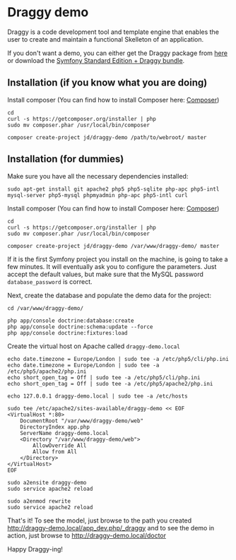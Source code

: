 Draggy demo
===========

Draggy is a code development tool and template engine that enables the user to create and maintain a functional
Skelleton of an application.

If you don't want a demo, you can either get the Draggy package from [here](https://github.com/j-d/draggy) or
download the [Symfony Standard Edition + Draggy bundle](https://github.com/j-d/symfony-standard-draggy).

Installation (if you know what you are doing)
---------------------------------------------

Install composer (You can find how to install Composer here: [Composer](http://getcomposer.org/doc/00-intro.md))
   
``` 
cd
curl -s https://getcomposer.org/installer | php
sudo mv composer.phar /usr/local/bin/composer
```
```
composer create-project jd/draggy-demo /path/to/webroot/ master
```

Installation (for dummies)
--------------------------
Make sure you have all the necessary dependencies installed:

```
sudo apt-get install git apache2 php5 php5-sqlite php-apc php5-intl mysql-server php5-mysql phpmyadmin php-apc php5-intl curl
```

Install composer (You can find how to install Composer here: [Composer](http://getcomposer.org/doc/00-intro.md))
   
``` 
cd
curl -s https://getcomposer.org/installer | php
sudo mv composer.phar /usr/local/bin/composer
```
```
composer create-project jd/draggy-demo /var/www/draggy-demo/ master
```

If it is the first Symfony project you install on the machine, is going to take a few minutes.
It will eventually ask you to configure the parameters. Just accept the default values, but make sure that 
the MySQL password `database_password` is correct.

Next, create the database and populate the demo data for the project:

```
cd /var/www/draggy-demo/

php app/console doctrine:database:create
php app/console doctrine:schema:update --force
php app/console doctrine:fixtures:load 
```

Create the virtual host on Apache called `draggy-demo.local`

```
echo date.timezone = Europe/London | sudo tee -a /etc/php5/cli/php.ini
echo date.timezone = Europe/London | sudo tee -a /etc/php5/apache2/php.ini
echo short_open_tag = Off | sudo tee -a /etc/php5/cli/php.ini
echo short_open_tag = Off | sudo tee -a /etc/php5/apache2/php.ini

echo 127.0.0.1 draggy-demo.local | sudo tee -a /etc/hosts

sudo tee /etc/apache2/sites-available/draggy-demo << EOF
<VirtualHost *:80>
	DocumentRoot "/var/www/draggy-demo/web"
	DirectoryIndex app.php
	ServerName draggy-demo.local
	<Directory "/var/www/draggy-demo/web">
		AllowOverride All
		Allow from All
	</Directory>
</VirtualHost>
EOF

sudo a2ensite draggy-demo
sudo service apache2 reload

sudo a2enmod rewrite
sudo service apache2 reload
```

That's it! To see the model, just browse to the path you created http://draggy-demo.local/app_dev.php/_draggy and
to see the demo in action, just browse to http://draggy-demo.local/doctor

Happy Draggy-ing!
